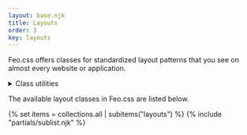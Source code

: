 ```yaml
---
layout: base.njk
title: Layouts
order: 3
key: layouts
---
```


Feo.css offers classes for standardized layout patterns that you see on almost every website or application.

<details class="accordion">
  <summary>Class utilities</summary>
  <p><a href="/utilities">Utility classes</a> are classes that do one thing, and one thing well. <i>Class utilities</i> are classes that that allow you to control one aspect from a different CSS class, like a layout class. Class utilities on their own have no impact whatsoever, in contract to utility classes. Class utilities have a <code>--</code> post-fix, to make them easily spottable (as in most cases they alter interal custom properties).</p>
  <p class="mt-00">All class utilities alter internal custom properties labeled <code>--layout-*</code>. These custom properties are <i>shared</i> between the layout classes. </p>
</details>

The available layout classes in Feo.css are listed below.

{% set items = collections.all | subitems("layouts") %}
{% include "partials/sublist.njk" %}
